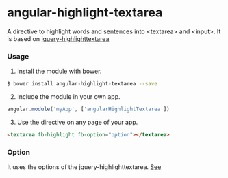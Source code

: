 angular-highlight-textarea
==========================

A directive to highlight words and sentences into &lt;textarea> and &lt;input>.
It is based on [jquery-highlighttextarea](http://mistic100.github.io/jquery-highlighttextarea/index.html)


### Usage

1. Install the module with bower.

``` bash
$ bower install angular-highlight-textarea --save
```

2. Include the module in your own app.

```javascript
angular.module('myApp', ['angularHighlightTextarea'])
```

3. Use the directive on any page of your app.

```html
<textarea fb-highlight fb-option="option"></textarea>
```

### Option

It uses the options of the jquery-highlighttextarea.
[See](http://mistic100.github.io/jquery-highlighttextarea/#usage)
